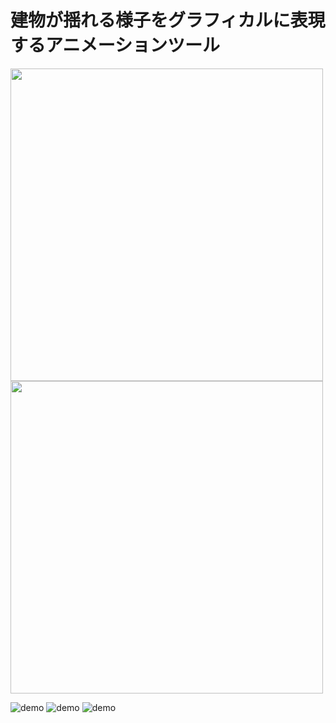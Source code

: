 # 建物が揺れる様子をグラフィカルに表現するアニメーションツール


<img src="https://user-images.githubusercontent.com/39854090/67361305-2cb45180-f5a3-11e9-8967-e430d416d52d.gif" width="500">
<img src="https://user-images.githubusercontent.com/39854090/67361306-2cb45180-f5a3-11e9-85f0-d0c35c839e5a.gif" width="500">

![demo](https://user-images.githubusercontent.com/39854090/67361305-2cb45180-f5a3-11e9-8967-e430d416d52d.gif)
![demo](https://user-images.githubusercontent.com/39854090/67361306-2cb45180-f5a3-11e9-85f0-d0c35c839e5a.gif)
![demo](https://user-images.githubusercontent.com/39854090/67361272-160dfa80-f5a3-11e9-8493-e893b6569e99.gif)


